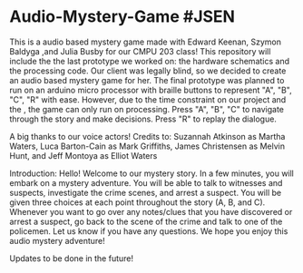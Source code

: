 # Audio-Mystery-Game #JSEN
This is a audio based mystery game made with Edward Keenan, Szymon Baldyga ,and Julia Busby for our CMPU 203 class! This repository will include the the last prototype we worked on: the hardware schematics and the processing code. Our client was legally blind, so we decided to create an audio based mystery game for her. The final prototype was planned to run on an arduino micro processor with braille buttons to  represent "A", "B", "C", "R" with ease. However, due to the time constraint on our project and the , the game can only run on processing. Press "A", "B", "C" to navigate through the story and make decisions. Press "R" to replay the dialogue. 

A big thanks to our voice actors! 
Credits to:
Suzannah Atkinson as Martha Waters, 
Luca Barton-Cain as Mark Griffiths, 
James Christensen as Melvin Hunt, and
Jeff Montoya as Elliot Waters

Introduction:
Hello! Welcome to our mystery story. In a few minutes, you will embark on a mystery adventure. You will be able to talk to witnesses and suspects, investigate the crime scenes, and arrest a suspect. You will be given three choices at each point throughout the story (A, B, and C). Whenever you want to go over any notes/clues that you have discovered or arrest a suspect, go back to the scene of the crime and talk to one of the policemen. Let us know if you have any questions. We hope you enjoy this audio mystery adventure!

Updates to be done in the future!

